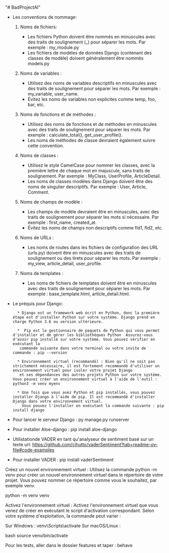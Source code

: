 "# BadProjectAI" 

- Les conventions de nommage:
  
  1. Noms de fichiers:
     
     * Les fichiers Python doivent être nommés en minuscules avec des traits de soulignement (_) pour séparer les mots. Par exemple : my_module.py
     * Les fichiers de modèles de données Django (contenant des classes de modèle) doivent généralement être nommés models.py

  2. Noms de variables :

      * Utilisez des noms de variables descriptifs en minuscules avec des traits de soulignement pour séparer les mots. Par exemple : my_variable, user_name.
      * Évitez les noms de variables non explicites comme temp, foo, bar, etc.

  3. Noms de fonctions et de méthodes :
  
      * Utilisez des noms de fonctions et de méthodes en minuscules avec des traits de soulignement pour séparer les mots. Par exemple : calculate_total(), get_user_profile().
      * Les noms de méthodes de classe devraient également suivre cette convention.

  4. Noms de classes :

      * Utilisez le style CamelCase pour nommer les classes, avec la première lettre de chaque mot en majuscule, sans traits de soulignement. Par exemple : MyClass, UserProfile, ArticleDetail.
      * Les noms de classes modèles dans Django doivent être des noms de singulier descriptifs. Par exemple : User, Article, Comment.

  5. Noms de champs de modèle :

      * Les champs de modèle devraient être en minuscules, avec des traits de soulignement pour séparer les mots si nécessaire. Par exemple : first_name, created_at.
      * Évitez les noms de champs non descriptifs comme fld1, fld2, etc.
      
  6. Noms de URLs :
    
      * Les noms de routes dans les fichiers de configuration des URL (urls.py) doivent être en minuscules avec des traits
        de soulignement ou des tirets pour séparer les mots. Par exemple : my_view, article_detail, user_profile.

  7. Noms de templates :

      * Les noms de fichiers de templates doivent être en minuscules avec des traits de soulignement pour séparer les mots. Par exemple : base_template.html, article_detail.html.
    

- Le préquis pour Django:

        * Django est un framework web écrit en Python, donc la première étape est d'installer Python sur votre système. Django prend en charge Python 3.6 ou version ultérieure.
  
        *  Pip est le gestionnaire de paquets de Python qui vous permet d'installer et de gérer les bibliothèques Python  Assurez-vous d'avoir pip installé sur votre système. Vous pouvez vérifier en exécutant la   
         commande suivante dans votre terminal ou votre invite de commande : pip --version
  
        * Environnement virtuel (recommandé) : Bien qu'il ne soit pas strictement nécessaire, il est fortement recommandé d'utiliser un environnement virtuel pour isoler votre projet Django
         et ses dépendances des autres projets Python sur votre système. Vous pouvez créer un environnement virtuel à l'aide de l'outil : python3 -m venv myenv
  
        * Une fois que vous avez Python et pip installés, vous pouvez installer Django à l'aide de pip. Il est recommandé d'installer Django dans votre environnement virtuel.
          Vous pouvez l'installer en exécutant la commande suivante : pip install django


- Pour lancer le serveur Django : py manage.py runserver
           
- Pour installer Aloe-django : pip install aloe-django

- Utilistationde VADER en tant qu'analyseur de sentiment basé sur un texte url: https://github.com/cjhutto/vaderSentiment?tab=readme-ov-file#code-examples

- Pour installer VADER : pip install vaderSentiment

Créez un nouvel environnement virtuel :
Utilisez la commande python -m venv pour créer un nouvel environnement virtuel dans le répertoire de votre projet. Vous pouvez nommer ce répertoire comme vous le souhaitez, par exemple venv.

python -m venv venv

Activez l'environnement virtuel :
Activez l'environnement virtuel que vous venez de créer en exécutant le script d'activation correspondant. Selon votre système d'exploitation, la commande peut varier :

Sur Windows :
venv\Scripts\activate
Sur macOS/Linux :

bash
source venv/bin/activate

Pour les tests, aller dans le dossier features et taper : behave